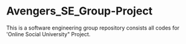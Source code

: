 # Avengers_SE_Group-Project
This is a software engineering group repository consists all codes for 'Online Social University" Project. 

